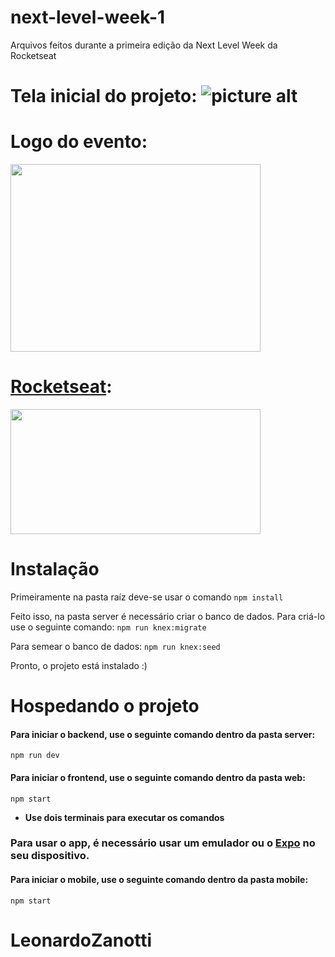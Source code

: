# next-level-week-1
Arquivos feitos durante a primeira edição da Next Level Week da Rocketseat

# Tela inicial do projeto: ![picture alt](https://user-images.githubusercontent.com/38081852/83580830-6f63e200-a513-11ea-9a27-0a109ec1e4d0.png)
# Logo do evento:
<img src="https://cdn.dribbble.com/users/1986561/screenshots/11226328/nlw_dribbble.png"  width="400" height="300">

# [Rocketseat](https://www.youtube.com/channel/UCSfwM5u0Kce6Cce8_S72olg):
<img src="https://miro.medium.com/max/2400/1*fs0ScMc45X9QEwno8G414A.png"  width="400" height="200">


# Instalação

Primeiramente na pasta raíz deve-se usar o comando
``` npm install ```

Feito isso, na pasta server é necessário criar o banco de dados. Para criá-lo use o seguinte comando:
``` npm run knex:migrate ```

Para semear o banco de dados:
``` npm run knex:seed ```

Pronto, o projeto está instalado :)

# Hospedando o projeto

#### Para iniciar o backend, use o seguinte comando dentro da pasta server:

``` npm run dev ```


#### Para iniciar o frontend, use o seguinte comando dentro da pasta web:

``` npm start ```

* **Use dois terminais para executar os comandos**



### Para usar o app, é necessário usar um emulador ou o [Expo](https://expo.io) no seu dispositivo.


#### Para iniciar o mobile, use o seguinte comando dentro da pasta mobile:

``` npm start ```

# LeonardoZanotti
